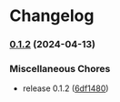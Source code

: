 # Changelog

### [0.1.2](https://www.github.com/luisgabrielroldan/ddogzip/compare/v0.1.1...v0.1.2) (2024-04-13)


### Miscellaneous Chores

* release 0.1.2 ([6df1480](https://www.github.com/luisgabrielroldan/ddogzip/commit/6df14808df2ae6c43e6de19e74edc49355005e27))
